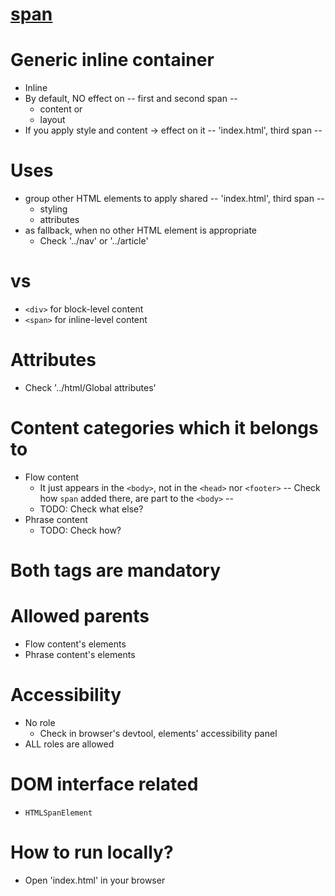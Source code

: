 # [span](https://developer.mozilla.org/en-US/docs/Web/HTML/Element/span)

# Generic inline container
* Inline  
* By default, NO effect on -- first and second span --
  * content or
  * layout
* If you apply style and content -> effect on it -- 'index.html', third span --

# Uses
* group other HTML elements to apply shared -- 'index.html', third span --
  * styling 
  * attributes
* as fallback, when no other HTML element is appropriate
  * Check '../nav' or '../article'

# vs <div>
* `<div>` for block-level content
* `<span>` for inline-level content

# Attributes
* Check '../html/Global attributes'


# Content categories which it belongs to
* Flow content
  * It just appears in the `<body>`, not in the `<head>` nor `<footer>` -- Check how `span` added there, are part to the `<body>` --
  * TODO: Check what else?
* Phrase content
  * TODO: Check how?

# Both tags are mandatory

# Allowed parents
* Flow content's elements
* Phrase content's elements

# Accessibility
* No role
  * Check in browser's devtool, elements' accessibility panel
* ALL roles are allowed

# DOM interface related
* `HTMLSpanElement`

# How to run locally?
* Open 'index.html' in your browser 
